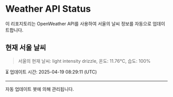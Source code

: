 
# Weather API Status

이 리포지토리는 OpenWeather API를 사용하여 서울의 날씨 정보를 자동으로 업데이트합니다.

## 현재 서울 날씨
> 서울의 현재 날씨: light intensity drizzle, 온도: 11.76°C, 습도: 100%

⏳ 업데이트 시간: 2025-04-19 08:29:11 (UTC)

---
자동 업데이트 봇에 의해 관리됩니다.
